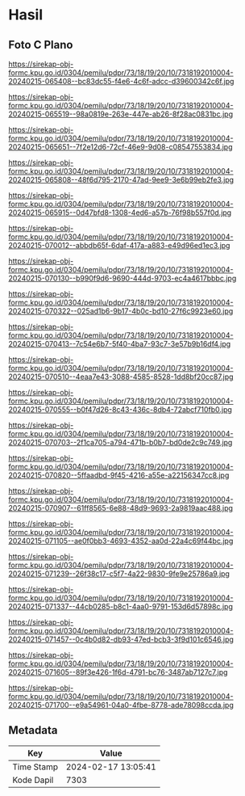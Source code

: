 # Hasil

## Foto C Plano

https://sirekap-obj-formc.kpu.go.id/0304/pemilu/pdpr/73/18/19/20/10/7318192010004-20240215-065408--bc83dc55-f4e6-4c6f-adcc-d39600342c6f.jpg

https://sirekap-obj-formc.kpu.go.id/0304/pemilu/pdpr/73/18/19/20/10/7318192010004-20240215-065519--98a0819e-263e-447e-ab26-8f28ac0831bc.jpg

https://sirekap-obj-formc.kpu.go.id/0304/pemilu/pdpr/73/18/19/20/10/7318192010004-20240215-065651--7f2e12d6-72cf-46e9-9d08-c08547553834.jpg

https://sirekap-obj-formc.kpu.go.id/0304/pemilu/pdpr/73/18/19/20/10/7318192010004-20240215-065808--48f6d795-2170-47ad-9ee9-3e6b99eb2fe3.jpg

https://sirekap-obj-formc.kpu.go.id/0304/pemilu/pdpr/73/18/19/20/10/7318192010004-20240215-065915--0d47bfd8-1308-4ed6-a57b-76f98b557f0d.jpg

https://sirekap-obj-formc.kpu.go.id/0304/pemilu/pdpr/73/18/19/20/10/7318192010004-20240215-070012--abbdb65f-6daf-417a-a883-e49d96ed1ec3.jpg

https://sirekap-obj-formc.kpu.go.id/0304/pemilu/pdpr/73/18/19/20/10/7318192010004-20240215-070130--b990f9d6-9690-444d-9703-ec4a4617bbbc.jpg

https://sirekap-obj-formc.kpu.go.id/0304/pemilu/pdpr/73/18/19/20/10/7318192010004-20240215-070322--025ad1b6-9b17-4b0c-bd10-27f6c9923e60.jpg

https://sirekap-obj-formc.kpu.go.id/0304/pemilu/pdpr/73/18/19/20/10/7318192010004-20240215-070413--7c54e6b7-5f40-4ba7-93c7-3e57b9b16df4.jpg

https://sirekap-obj-formc.kpu.go.id/0304/pemilu/pdpr/73/18/19/20/10/7318192010004-20240215-070510--4eaa7e43-3088-4585-8528-1dd8bf20cc87.jpg

https://sirekap-obj-formc.kpu.go.id/0304/pemilu/pdpr/73/18/19/20/10/7318192010004-20240215-070555--b0f47d26-8c43-436c-8db4-72abcf710fb0.jpg

https://sirekap-obj-formc.kpu.go.id/0304/pemilu/pdpr/73/18/19/20/10/7318192010004-20240215-070703--2f1ca705-a794-471b-b0b7-bd0de2c9c749.jpg

https://sirekap-obj-formc.kpu.go.id/0304/pemilu/pdpr/73/18/19/20/10/7318192010004-20240215-070820--5ffaadbd-9f45-4216-a55e-a22156347cc8.jpg

https://sirekap-obj-formc.kpu.go.id/0304/pemilu/pdpr/73/18/19/20/10/7318192010004-20240215-070907--61ff8565-6e88-48d9-9693-2a9819aac488.jpg

https://sirekap-obj-formc.kpu.go.id/0304/pemilu/pdpr/73/18/19/20/10/7318192010004-20240215-071105--ae0f0bb3-4693-4352-aa0d-22a4c69f44bc.jpg

https://sirekap-obj-formc.kpu.go.id/0304/pemilu/pdpr/73/18/19/20/10/7318192010004-20240215-071239--26f38c17-c5f7-4a22-9830-9fe9e25786a9.jpg

https://sirekap-obj-formc.kpu.go.id/0304/pemilu/pdpr/73/18/19/20/10/7318192010004-20240215-071337--44cb0285-b8c1-4aa0-9791-153d6d57898c.jpg

https://sirekap-obj-formc.kpu.go.id/0304/pemilu/pdpr/73/18/19/20/10/7318192010004-20240215-071457--0c4b0d82-db93-47ed-bcb3-3f9d101c6546.jpg

https://sirekap-obj-formc.kpu.go.id/0304/pemilu/pdpr/73/18/19/20/10/7318192010004-20240215-071605--89f3e426-1f6d-4791-bc76-3487ab7127c7.jpg

https://sirekap-obj-formc.kpu.go.id/0304/pemilu/pdpr/73/18/19/20/10/7318192010004-20240215-071700--e9a54961-04a0-4fbe-8778-ade78098ccda.jpg


## Metadata

| Key        | Value               |
| ---------- | ------------------- |
| Time Stamp | 2024-02-17 13:05:41 |
| Kode Dapil | 7303                |



